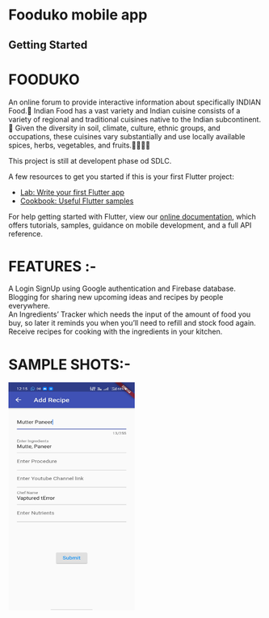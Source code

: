 # Fooduko mobile app

## Getting Started
# FOODUKO
An online forum to provide interactive information about specifically INDIAN Food.🥦
Indian Food has a vast variety and Indian cuisine consists of a variety of regional and traditional cuisines native to the Indian subcontinent.🍤
Given the diversity in soil, climate, culture, ethnic groups, and occupations, these cuisines 
vary substantially and use locally available spices, herbs, vegetables, and fruits.🍄🧄🍆🌽

This project is still at developent phase od SDLC.

A few resources to get you started if this is your first Flutter project:

- [Lab: Write your first Flutter app](https://flutter.dev/docs/get-started/codelab)
- [Cookbook: Useful Flutter samples](https://flutter.dev/docs/cookbook)

For help getting started with Flutter, view our
[online documentation](https://flutter.dev/docs), which offers tutorials,
samples, guidance on mobile development, and a full API reference.

# FEATURES :-
A Login SignUp using Google authentication and Firebase database.<BR>
Blogging for sharing new upcoming ideas and recipes by people everywhere.<BR>
An Ingredients’ Tracker which needs the input of the amount of food you buy, so later it reminds you when you’ll need to refill and stock food again.<BR>
Receive recipes for cooking with the ingredients in your kitchen.<BR>

# SAMPLE SHOTS:-
<div>
<img src="https://github.com/abby3010/DSCWOW_Fooduko/blob/master/SAMPLES/ADD.jpeg" width=250 height=450></img>
